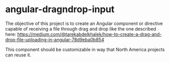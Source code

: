 # angular-dragndrop-input

The objective of this project is to create an Angular component or directive capable of receiving a file through drag and drop like the one described here: 
https://medium.com/@tarekabdelkhalek/how-to-create-a-drag-and-drop-file-uploading-in-angular-78d9eba0b854

This component should be customizable in way that North America projects can reuse it.
